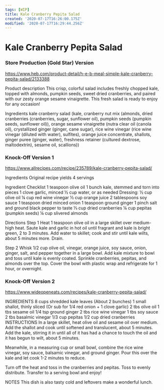 ```yaml
---
tags: [WIP]
title: Kale Cranberry Pepita Salad
created: '2020-07-17T16:26:00.175Z'
modified: '2020-07-17T16:29:44.256Z'
---
```


# Kale Cranberry Pepita Salad

### Store Production (Gold Star) Version 

https://www.heb.com/product-detail/h-e-b-meal-simple-kale-cranberry-pepita-salad/2133388

Product description
This crisp, colorful salad includes freshly chopped kale, topped with almonds, pumpkin seeds, sweet dried cranberries, and paired with our zesty orange sesame vinaigrette. This fresh salad is ready to enjoy for any occasion!

Ingredients
kale cranberry salad (kale, cranberry nut mix (almonds, dried cranberries (cranberries, sugar, sunflower oil), pumpkin seeds (pumpkin seeds, sunflower oil)), orange sesame vinaigrette (nutra clear oil (canola oil), crystallized ginger (ginger, cane sugar), rice wine vinegar (rice wine vinegar (diluted with water), sulfites), orange juice concentrate, shallots, ginger puree (ginger, water), freshness retainer (cultured dextrose, maltodextrin), sesame oil, scallions))

### Knock-Off Version 1
https://www.allrecipes.com/recipe/235789/kale-cranberry-pepita-salad/

Ingredients
Original recipe yields 4 servings

Ingredient Checklist
1 teaspoon olive oil
1 bunch kale, stemmed and torn into pieces
1 clove garlic, minced
½ cup water, or as needed
 Dressing:
½ cup olive oil
¼ cup red wine vinegar
½ cup orange juice
2 tablespoons soy sauce
1 teaspoon dried minced onion
1 teaspoon ground ginger
1 pinch salt and ground black pepper to taste
⅓ cup dried cranberries
¼ cup pepitas (pumpkin seeds)
¼ cup slivered almonds

Directions
Step 1
Heat 1 teaspoon olive oil in a large skillet over medium-high heat. Saute kale and garlic in hot oil until fragrant and kale is bright green, 2 to 3 minutes. Add water to skillet; cook and stir until kale wilts, about 5 minutes more. Drain.

Step 2
Whisk 1/2 cup olive oil, vinegar, orange juice, soy sauce, onion, ginger, salt, and pepper together in a large bowl. Add kale mixture to bowl and toss until kale is evenly coated. Sprinkle cranberries, pepitas, and almonds over the top. Cover the bowl with plastic wrap and refrigerate for 1 hour, or overnight.

### Knock-Off Version 2
https://www.wideopeneats.com/recipes/kale-cranberry-pepita-salad/

INGREDIENTS
8 cups shredded kale leaves (About 2 bunches)
1 small shallot, thinly sliced (Or sub for 1/4 red onion + 1 clove garlic)
2 tbs olive oil
1 tbs sesame oil
1/4 tsp ground ginger
2 tbs rice wine vinegar
1 tbs soy sauce
2 tbs basalmic vinegar
1/3 cup pepitas
1/2 cup dried cranberries
INSTRUCTIONS
In a large skillet, heat olive oil and sesame oil over medium. Add the shallot and cook until softened and translucent, about 5 minutes. Add the kale, stirring it in until all of it has had a chance to touch the oil and it has begun to wilt, about 5 minutes.

Meanwhile, in a measuring cup or small bowl, combine the rice wine vinegar, soy sauce, balsamic vinegar, and ground ginger. Pour this over the kale and let cook 1-2 minutes to reduce.

Turn off the heat and toss in the cranberries and pepitas. Toss to evenly distribute. Transfer to a serving bowl and enjoy!

NOTES
This dish is also tasty cold and leftovers make a wonderful lunch.


